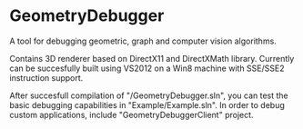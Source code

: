 GeometryDebugger
================

A tool for debugging geometric, graph and computer vision algorithms.

Contains 3D renderer based on DirectX11 and DirectXMath library.
Currently can be succesfully built using VS2012 on a Win8 machine with SSE/SSE2 instruction support.

After succesfull compilation of "/GeometryDebugger.sln", you can test the basic debugging capabilities in "Example/Example.sln".
In order to debug custom applications, include "GeometryDebuggerClient" project.

